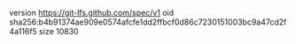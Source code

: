 version https://git-lfs.github.com/spec/v1
oid sha256:b4b91374ae909e0574afcfe1dd2ffbcf0d86c7230151003bc9a47cd2f4a116f5
size 10830
